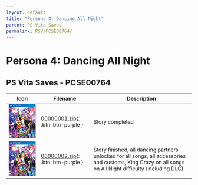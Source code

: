 ```yaml
---
layout: default
title: "Persona 4: Dancing All Night"
parent: PS Vita Saves
permalink: PSV/PCSE00764/
---
```

# Persona 4: Dancing All Night

## PS Vita Saves - PCSE00764

| Icon | Filename | Description |
|------|----------|-------------|
| ![Persona 4: Dancing All Night](icon0.png) | [00000001.zip](00000001.zip){: .btn .btn-purple } | Story completed  |
| ![Persona 4: Dancing All Night](icon0.png) | [00000002.zip](00000002.zip){: .btn .btn-purple } | Story finished, all dancing partners unlocked for all songs,  all accessories and customs, King Crazy on all songs on All Night difficulty (including DLC).  |
